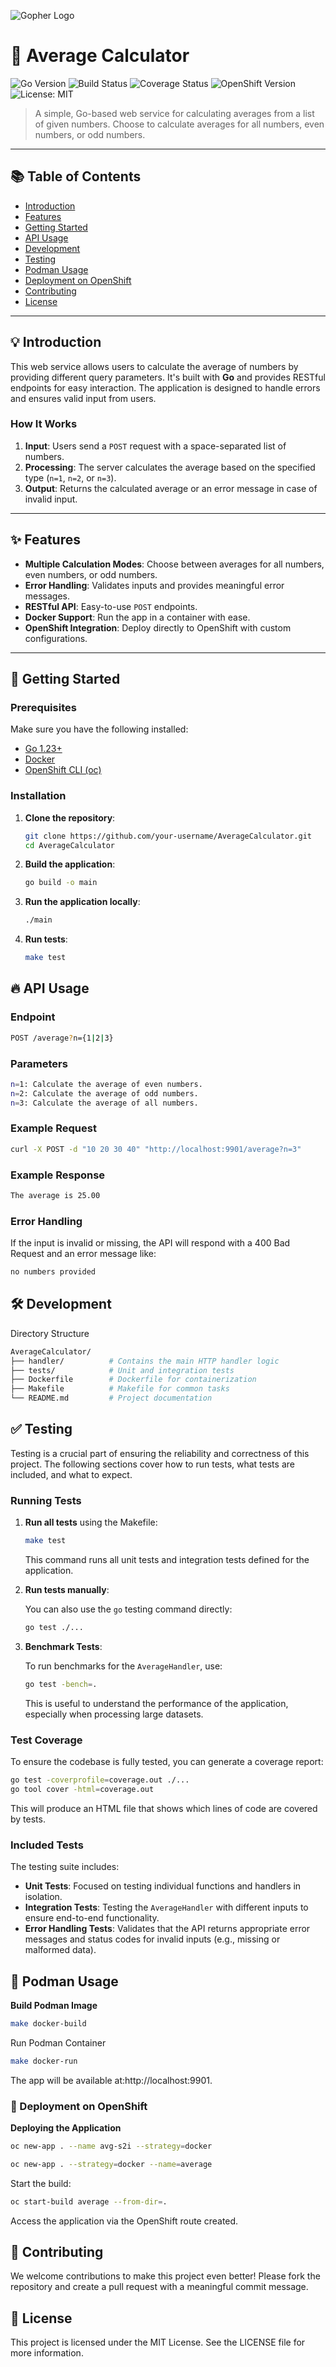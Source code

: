 ![Gopher Logo](https://media.licdn.com/dms/image/D5612AQFXS5VRN7cQvg/article-cover_image-shrink_720_1280/0/1713275727837?e=2147483647&v=beta&t=s9EZeH9HptwvrbUMMGzXl59r25UteIfOn--p8C_0c24)


# 🚀 Average Calculator
![Go Version](https://img.shields.io/github/go-mod/go-version/Sakshi-Kulkarni/AverageCalculator?color=green&logo=go)
![Build Status](https://img.shields.io/github/actions/workflow/status/your-username/AverageCalculator/ci.yml?branch=main&color=green)
![Coverage Status](https://img.shields.io/codecov/c/github/your-username/AverageCalculator?color=green)
![OpenShift Version](https://img.shields.io/badge/OpenShift-v4.10+-green?logo=redhatopenshift)
![License: MIT](https://img.shields.io/badge/License-MIT-green.svg?style=flat)


> A simple, Go-based web service for calculating averages from a list of given numbers. Choose to calculate averages for all numbers, even numbers, or odd numbers.

---

## 📚 Table of Contents

- [Introduction](#-introduction)
- [Features](#-features)
- [Getting Started](#-getting-started)
- [API Usage](#-api-usage)
- [Development](#-development)
- [Testing](#-testing)
- [Podman Usage](#-docker-usage)
- [Deployment on OpenShift](#-deployment-on-openshift)
- [Contributing](#-contributing)
- [License](#-license)

---

## 💡 Introduction

This web service allows users to calculate the average of numbers by providing different query parameters. It's built with **Go** and provides RESTful endpoints for easy interaction. The application is designed to handle errors and ensures valid input from users.

### How It Works

1. **Input**: Users send a `POST` request with a space-separated list of numbers.
2. **Processing**: The server calculates the average based on the specified type (`n=1`, `n=2`, or `n=3`).
3. **Output**: Returns the calculated average or an error message in case of invalid input.

---

## ✨ Features

- **Multiple Calculation Modes**: Choose between averages for all numbers, even numbers, or odd numbers.
- **Error Handling**: Validates inputs and provides meaningful error messages.
- **RESTful API**: Easy-to-use `POST` endpoints.
- **Docker Support**: Run the app in a container with ease.
- **OpenShift Integration**: Deploy directly to OpenShift with custom configurations.

---

## 🚀 Getting Started

### Prerequisites

Make sure you have the following installed:

- [Go 1.23+](https://golang.org/doc/install)
- [Docker](https://docs.docker.com/get-docker/)
- [OpenShift CLI (oc)](https://docs.openshift.com)

### Installation

1. **Clone the repository**:

   ```bash
   git clone https://github.com/your-username/AverageCalculator.git
   cd AverageCalculator
2. **Build the application**:

   ```bash
   go build -o main
3. **Run the application locally**:
   ```bash
   ./main
4. **Run tests**:
   ```bash
   make test

## 🔥 API Usage

### Endpoint
 ```bash
 POST /average?n={1|2|3}
```
### Parameters
  ```bash
  n=1: Calculate the average of even numbers.
  n=2: Calculate the average of odd numbers.
  n=3: Calculate the average of all numbers.
```
### Example Request
```bash
curl -X POST -d "10 20 30 40" "http://localhost:9901/average?n=3"
```
### Example Response
```bash
The average is 25.00
```
### Error Handling
If the input is invalid or missing, the API will respond with a 400 Bad Request and an error message like:

 ```bash
no numbers provided
```
## 🛠️ Development
Directory Structure
``` bash
AverageCalculator/
├── handler/          # Contains the main HTTP handler logic
├── tests/            # Unit and integration tests
├── Dockerfile        # Dockerfile for containerization
├── Makefile          # Makefile for common tasks
└── README.md         # Project documentation
```

## ✅ Testing

Testing is a crucial part of ensuring the reliability and correctness of this project. The following sections cover how to run tests, what tests are included, and what to expect.

### Running Tests

1. **Run all tests** using the Makefile:

   ```bash
   make test
   ```

   This command runs all unit tests and integration tests defined for the application.

2. **Run tests manually**:

   You can also use the `go` testing command directly:

   ```bash
   go test ./...
   ```

3. **Benchmark Tests**:

   To run benchmarks for the `AverageHandler`, use:

   ```bash
   go test -bench=.
   ```

   This is useful to understand the performance of the application, especially when processing large datasets.

### Test Coverage

To ensure the codebase is fully tested, you can generate a coverage report:

```bash
go test -coverprofile=coverage.out ./...
go tool cover -html=coverage.out
```

This will produce an HTML file that shows which lines of code are covered by tests.

### Included Tests

The testing suite includes:

- **Unit Tests**: Focused on testing individual functions and handlers in isolation.
- **Integration Tests**: Testing the `AverageHandler` with different inputs to ensure end-to-end functionality.
- **Error Handling Tests**: Validates that the API returns appropriate error messages and status codes for invalid inputs (e.g., missing or malformed data).


## 🐳 Podman Usage
**Build Podman Image**
```bash
make docker-build
```
Run Podman Container
```bash
make docker-run
```
The app will be available at:http://localhost:9901.

### 🚢 Deployment on OpenShift
**Deploying the Application**
```bash
oc new-app . --name avg-s2i --strategy=docker
```

```bash
oc new-app . --strategy=docker --name=average
```
Start the build:

```bash
oc start-build average --from-dir=.
```
Access the application via the OpenShift route created.

## 🤝 Contributing
We welcome contributions to make this project even better! Please fork the repository and create a pull request with a meaningful commit message.

## 📄 License
This project is licensed under the MIT License. See the LICENSE file for more information.